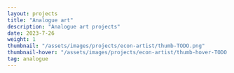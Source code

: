 ```yaml
---
layout: projects
title: "Analogue art"
description: "Analogue art projects"
date: 2023-7-26
weight: 1
thumbnail: "/assets/images/projects/econ-artist/thumb-TODO.png"
thumbnail-hover: "/assets/images/projects/econ-artist/thumb-hover-TODO.jpg"
tag: analogue
---
```

